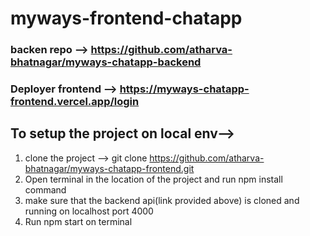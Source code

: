 # myways-frontend-chatapp

### backen repo --> https://github.com/atharva-bhatnagar/myways-chatapp-backend

### Deployer frontend --> https://myways-chatapp-frontend.vercel.app/login

## To setup the project on local env--> 
1) clone the project  --> git clone https://github.com/atharva-bhatnagar/myways-chatapp-frontend.git
2) Open terminal in the location of the project and run npm install command
3) make sure that the backend api(link provided above) is cloned and running on localhost port 4000
4) Run npm start on terminal



